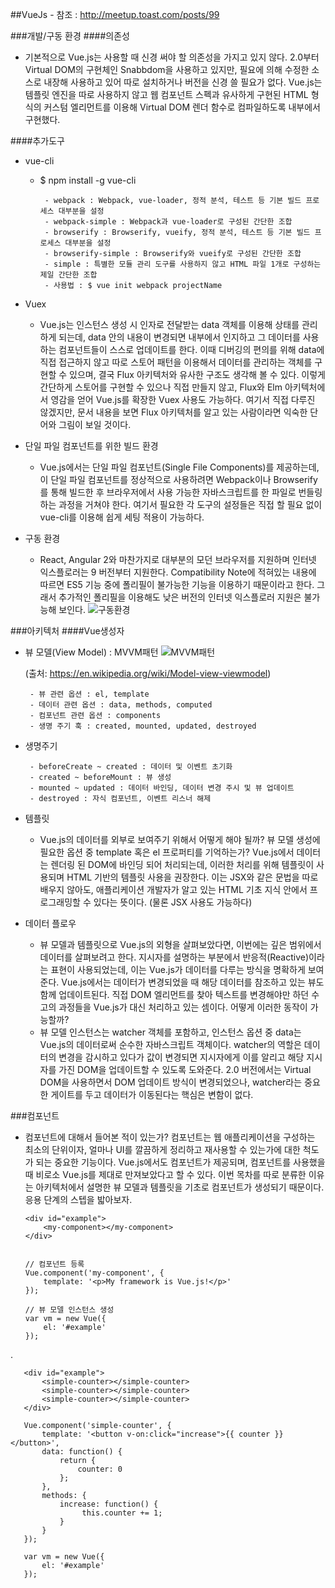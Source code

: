 ##VueJs - 참조 : http://meetup.toast.com/posts/99

###개발/구동 환경
####의존성
 - 기본적으로 Vue.js는 사용할 때 신경 써야 할 의존성을 가지고 있지 않다. 2.0부터 Virtual DOM의 구현체인 Snabbdom을 사용하고 있지만, 필요에 의해 수정한 소스로 내장해 사용하고 있어 따로 설치하거나 버전을 신경 쓸 필요가 없다. Vue.js는 템플릿 엔진을 따로 사용하지 않고 웹 컴포넌트 스펙과 유사하게 구현된 HTML 형식의 커스텀 엘리먼트를 이용해 Virtual DOM 렌더 함수로 컴파일하도록 내부에서 구현했다.
 
####추가도구
 - vue-cli
    -  $ npm install -g vue-cli
   
            - webpack : Webpack, vue-loader, 정적 분석, 테스트 등 기본 빌드 프로세스 대부분을 설정
            - webpack-simple : Webpack과 vue-loader로 구성된 간단한 조합
            - browserify : Browserify, vueify, 정적 분석, 테스트 등 기본 빌드 프로세스 대부분을 설정
            - browserify-simple : Browserify와 vueify로 구성된 간단한 조합
            - simple : 특별한 모듈 관리 도구를 사용하지 않고 HTML 파일 1개로 구성하는 제일 간단한 조합
            - 사용법 : $ vue init webpack projectName
        
 - Vuex
    - Vue.js는 인스턴스 생성 시 인자로 전달받는 data 객체를 이용해 상태를 관리하게 되는데, data 안의 내용이 변경되면 내부에서 인지하고 그 데이터를 사용하는 컴포넌트들이 스스로 업데이트를 한다. 이때 디버깅의 편의를 위해 data에 직접 접근하지 않고 따로 스토어 패턴을 이용해서 데이터를 관리하는 객체를 구현할 수 있으며, 결국 Flux 아키텍처와 유사한 구조도 생각해 볼 수 있다. 이렇게 간단하게 스토어를 구현할 수 있으나 직접 만들지 않고, Flux와 Elm 아키텍처에서 영감을 얻어 Vue.js를 확장한 Vuex 사용도 가능하다. 여기서 직접 다루진 않겠지만, 문서 내용을 보면 Flux 아키텍처를 알고 있는 사람이라면 익숙한 단어와 그림이 보일 것이다.
    
 - 단일 파일 컴포넌트를 위한 빌드 환경
    - Vue.js에서는 단일 파일 컴포넌트(Single File Components)를 제공하는데, 이 단일 파일 컴포넌트를 정상적으로 사용하려면 Webpack이나 Browserify를 통해 빌드한 후 브라우저에서 사용 가능한 자바스크립트를 한 파일로 번들링하는 과정을 거쳐야 한다. 여기서 필요한 각 도구의 설정들은 직접 할 필요 없이 vue-cli를 이용해 쉽게 세팅 적용이 가능하다.
    
 - 구동 환경
    - React, Angular 2와 마찬가지로 대부분의 모던 브라우저를 지원하며 인터넷 익스플로러는 9 버전부터 지원한다. Compatibility Note에 적혀있는 내용에 따르면 ES5 기능 중에 폴리필이 불가능한 기능을 이용하기 때문이라고 한다. 그래서 추가적인 폴리필을 이용해도 낮은 버전의 인터넷 익스플로러 지원은 불가능해 보인다.
    ![구동환경](/image/vuejs_browser.png)
    

###아키텍처
####Vue생성자 
 - 뷰 모델(View Model) : MVVM패턴
    ![MVVM패턴](/image/vuejs_mvvm.png)
    
    (출처: https://en.wikipedia.org/wiki/Model-view-viewmodel)
        
        - 뷰 관련 옵션 : el, template
        - 데이터 관련 옵션 : data, methods, computed
        - 컴포넌트 관련 옵션 : components
        - 생명 주기 훅 : created, mounted, updated, destroyed
        
 - 생명주기
 
        - beforeCreate ~ created : 데이터 및 이벤트 초기화
        - created ~ beforeMount : 뷰 생성
        - mounted ~ updated : 데이터 바인딩, 데이터 변경 주시 및 뷰 업데이트
        - destroyed : 자식 컴포넌트, 이벤트 리스너 해제
        
 - 템플릿
    - Vue.js의 데이터를 외부로 보여주기 위해서 어떻게 해야 될까? 뷰 모델 생성에 필요한 옵션 중 template 혹은 el 프로퍼티를 기억하는가? Vue.js에서 데이터는 렌더링 된 DOM에 바인딩 되어 처리되는데, 이러한 처리를 위해 템플릿이 사용되며 HTML 기반의 템플릿 사용을 권장한다. 이는 JSX와 같은 문법을 따로 배우지 않아도, 애플리케이션 개발자가 알고 있는 HTML 기초 지식 안에서 프로그래밍할 수 있다는 뜻이다. (물론 JSX 사용도 가능하다)
    
 - 데이터 플로우
    - 뷰 모델과 템플릿으로 Vue.js의 외형을 살펴보았다면, 이번에는 깊은 범위에서 데이터를 살펴보려고 한다. 지시자를 설명하는 부분에서 반응적(Reactive)이라는 표현이 사용되었는데, 이는 Vue.js가 데이터를 다루는 방식을 명확하게 보여준다. Vue.js에서는 데이터가 변경되었을 때 해당 데이터를 참조하고 있는 뷰도 함께 업데이트된다. 직접 DOM 엘리먼트를 찾아 텍스트를 변경해야만 하던 수고의 과정들을 Vue.js가 대신 처리하고 있는 셈이다. 어떻게 이러한 동작이 가능할까? 
    - 뷰 모델 인스턴스는 watcher 객체를 포함하고, 인스턴스 옵션 중 data는 Vue.js의 데이터로써 순수한 자바스크립트 객체이다. watcher의 역할은 데이터의 변경을 감시하고 있다가 값이 변경되면 지시자에게 이를 알리고 해당 지시자를 가진 DOM을 업데이트할 수 있도록 도와준다. 2.0 버전에서는 Virtual DOM을 사용하면서 DOM 업데이트 방식이 변경되었으나, watcher라는 중요한 게이트를 두고 데이터가 이동된다는 핵심은 변함이 없다.
    
###컴포넌트
  - 컴포넌트에 대해서 들어본 적이 있는가? 컴포넌트는 웹 애플리케이션을 구성하는 최소의 단위이자, 얼마나 UI를 깔끔하게 정리하고 재사용할 수 있는가에 대한 척도가 되는 중요한 기능이다. Vue.js에서도 컴포넌트가 제공되며, 컴포넌트를 사용했을 때 비로소 Vue.js를 제대로 만져보았다고 할 수 있다. 이번 목차를 따로 분류한 이유는 아키텍처에서 설명한 뷰 모델과 템플릿을 기초로 컴포넌트가 생성되기 때문이다. 응용 단계의 스텝을 밟아보자.
  
    
        <div id="example">
            <my-component></my-component>
        </div>
        
        
        // 컴포넌트 등록
        Vue.component('my-component', {
            template: '<p>My framework is Vue.js!</p>'
        });
        
        // 뷰 모델 인스턴스 생성
        var vm = new Vue({
            el: '#example'
        });
    
.
     
       <div id="example">
           <simple-counter></simple-counter>
           <simple-counter></simple-counter>
           <simple-counter></simple-counter>
       </div>
       
       Vue.component('simple-counter', {
           template: '<button v-on:click="increase">{{ counter }}</button>',
           data: function() {
               return {
                   counter: 0
               };
           },
           methods: {
               increase: function() {
                    this.counter += 1;
               }
           }
       });
       
       var vm = new Vue({
           el: '#example'
       });
